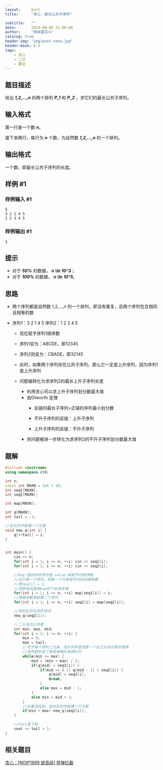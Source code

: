 ```yaml
---
layout:     post
title:      "贪心：最长公共子序列"

subtitle:   ""
date:       2024-09-06 21:00:00
author:     "西米屋花火"
catalog: true
header-img: "img/post-nana.jpg"
header-mask: 0.5
tags:
    - 贪心
    - 二分
    - 算法
---
```


## 题目描述

给出 ***1,2,...,n*** 的两个排列 ***P\_1*** 和 ***P\_2*** ，求它们的最长公共子序列。

## 输入格式

第一行是一个数 ***n***。

接下来两行，每行为 ***n*** 个数，为自然数 ***1,2,...,n*** 的一个排列。

## 输出格式

一个数，即最长公共子序列的长度。

## 样例 #1

### 样例输入 #1

    5
    3 2 1 4 5
    1 2 3 4 5

### 样例输出 #1

    3

## 提示

*   对于 ***50%*** 的数据， ***n \le 10^3***；
*   对于 ***100%*** 的数据， ***n \le 10^5***。

## 思路

*   两个序列都是自然数 1,2,…,*n* 的一个排列，即没有重复，且两个序列包含相同且相等的数
*   序列1：3 2 1 4 5 序列2：1 2 3 4 5

    *   现在赋予序列1顺序数
    *   序列1变为：ABCDE，即12345
    *   序列2则变为：CBADE，即32145
    *   此时，如果两个序列存在公共子序列，那么它一定是上升序列，因为序列1是上升序列
    *   问题被转化为求序列2的最长上升子序列长度

        *   利用贪心可以求上升子序列划分数最大值
        *   由Dilworth 定理
            *   反链的最长子序列=正链的序列最小划分数

            *   不升子序列的反链：上升子序列

            *   上升子序列的反链：不升子序列
        *   则问题被进一步转化为求序列2的不升子序列划分数最大值

## 题解

```cpp
#include <iostream>
using namespace std;

int n;
const int MAXN = 1e5 + 10;
int seq1[MAXN];
int seq2[MAXN];

int map[MAXN];

int q[MAXN];
int tail = -1;

//在队列中新增一个元素
void new_q(int i) {
    q[++tail] = i;
}


int main() {
    cin >> n;
    for(int i = 1; i <= n; ++i) cin >> seq1[i];
    for(int i = 1; i <= n; ++i) cin >> seq2[i];

    //key:题目中的序列值 value:新赋予的顺序数
    //对于第一个序列，把第一个元素赋予对应的顺序数
    //即seq[i] = i;
    //而原本的值用map的下标来存储
    for(int i = 1; i <= n; ++i) map[seq1[i]] = i;
    //用顺序数更新第二个序列
    for(int i = 1; i <= n; ++i) seq2[i] = map[seq2[i]];

    //特判队列为空的情况
    new_q(seq2[1]);

    //二分法的三件套
    int min, max, mid;
    for(int i = 2; i <= n; ++i) {
        min = 0;
        max = tail;
        //对于每个序列二元素，在队列中查找第一个比它大的元素并替换
        //自然就形成了单调递增的单调队列
        while(min <= max) {
            mid = (min + max) / 2;
            if(q[mid] > seq2[i]) {
                if(mid == 0 || q[mid - 1] < seq2[i]) {
                    q[mid] = seq2[i];
                    break;
                }
                else max = mid - 1;
            }
            else min = mid + 1;
        }
        //如果没找到，就在队列中新增一个元素
        if(min > max) new_q(seq2[i]);
    }

    //tail是下标
    cout << tail + 1;
}
```

## 相关题目

[贪心：\[NOIP1999 提高组\] 导弹拦截](https://ximiwu.github.io/2024/09/02/daodanlanjie/)
